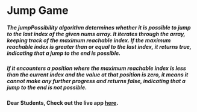 # Jump Game

##### The jumpPossibility algorithm determines whether it is possible to jump to the last index of the given nums array. It iterates through the array, keeping track of the maximum reachable index. If the maximum reachable index is greater than or equal to the last index, it returns true, indicating that a jump to the end is possible.

##### If it encounters a position where the maximum reachable index is less than the current index and the value at that position is zero, it means it cannot make any further progress and returns false, indicating that a jump to the end is not possible.

#### Dear Students, Check out the live app [here](https://kdeepika-brs.github.io/Jump-Game/).
